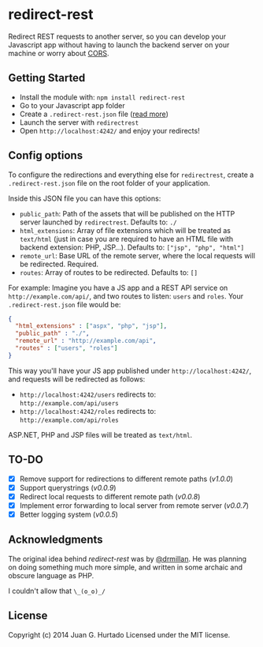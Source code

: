 # redirect-rest

Redirect REST requests to another server, so you can develop your Javascript app without having to launch the backend server on your machine or worry about [CORS](http://en.wikipedia.org/wiki/Cross-origin_resource_sharing).

## Getting Started

- Install the module with: `npm install redirect-rest`
- Go to your Javascript app folder
- Create a `.redirect-rest.json` file ([read more](#config-options))
- Launch the server with `redirectrest`
- Open `http://localhost:4242/` and enjoy your redirects!

## Config options

To configure the redirections and everything else for `redirectrest`, create a `.redirect-rest.json` file on the root folder of your application.

Inside this JSON file you can have this options:

- `public_path`: Path of the assets that will be published on the HTTP server launched by `redirectrest`. Defaults to: `./`
- `html_extensions`: Array of file extensions which will be treated as `text/html` (just in case you are required to have an HTML file with backend extension: PHP, JSP…). Defaults to: `["jsp", "php", "html"]`
- `remote_url`: Base URL of the remote server, where the local requests will be redirected. Required.
- `routes`: Array of routes to be redirected. Defaults to: `[]`

For example: Imagine you have a JS app and a REST API service on `http://example.com/api/`, and two routes to listen: `users` and `roles`. Your `.redirect-rest.json` file would be:

```json
{
  "html_extensions" : ["aspx", "php", "jsp"],
  "public_path" : "./",
  "remote_url" : "http://example.com/api",
  "routes" : ["users", "roles"]
}
```

This way you'll have your JS app published under `http://localhost:4242/`, and requests will be redirected as follows:

- `http://localhost:4242/users` redirects to: `http://example.com/api/users`
- `http://localhost:4242/roles` redirects to: `http://example.com/api/roles`

ASP.NET, PHP and JSP files will be treated as `text/html`.

## TO-DO

- [x] Remove support for redirections to different remote paths (_v1.0.0_)
- [x] Support querystrings (_v0.0.9_)
- [x] Redirect local requests to different remote path (_v0.0.8_)
- [x] Implement error forwarding to local server from remote server (_v0.0.7_)
- [x] Better logging system (_v0.0.5_)

## Acknowledgments

The original idea behind *redirect-rest* was by [@drmillan](http://github.com/drmillan). He was planning on doing something much more simple, and written in some archaic and obscure language as PHP.

I couldn't allow that `\_(ʘ_ʘ)_/`

## License

Copyright (c) 2014 Juan G. Hurtado
Licensed under the MIT license.
